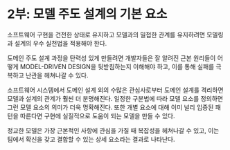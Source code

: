 # 2부: 모델 주도 설계의 기본 요소

소프트웨어 구현을 건전한 상태로 유지하고 모델과의 밀접한 관계를 유지하려면 모델링과 설계의 우수 실천법을 적용해야 한다.

도메인 주도 설계 과정을 탄력성 있게 만들려면 개발자들은 잘 알려진 근본 원리들이 어떻게 MODEL-DRIVEN DESIGN을 뒷받침하는지 이해해야 하고, 이를 통해 실패를 극복하고 난관을 헤쳐나갈 수 있다.

소프트웨어 시스템에서 도메인 설계 외의 수많은 관심사로부터 도메인 설계를 격리하면 모델과 설계의 관계가 훨씬 더 분명해진다.
일정한 구분법에 따라 모델 요소를 정의하면 그런 모델 요소의 의미가 더욱 명확해진다.
또한 개별 요소에 대해 이미 널리 입증된 패턴을 따른다면 구현에 실질적으로 도움이 되는 모델을 만들 수 있다.

정교한 모델은 가장 근본적인 사항에 관심을 가질 때 복잡성을 헤쳐나갈 수 있고, 이는 팀에서 확신을 갖고 결합할 수 있는 상세 요소라는 결과로 나타난다. 
